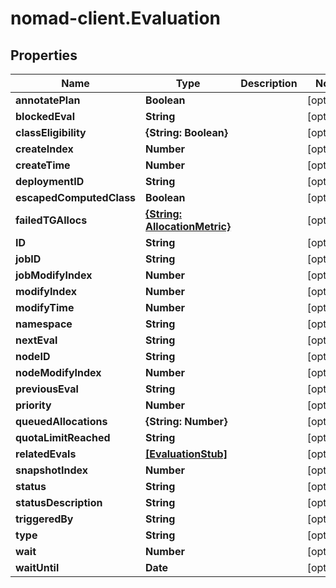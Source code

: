 # nomad-client.Evaluation

## Properties

Name | Type | Description | Notes
------------ | ------------- | ------------- | -------------
**annotatePlan** | **Boolean** |  | [optional] 
**blockedEval** | **String** |  | [optional] 
**classEligibility** | **{String: Boolean}** |  | [optional] 
**createIndex** | **Number** |  | [optional] 
**createTime** | **Number** |  | [optional] 
**deploymentID** | **String** |  | [optional] 
**escapedComputedClass** | **Boolean** |  | [optional] 
**failedTGAllocs** | [**{String: AllocationMetric}**](AllocationMetric.md) |  | [optional] 
**ID** | **String** |  | [optional] 
**jobID** | **String** |  | [optional] 
**jobModifyIndex** | **Number** |  | [optional] 
**modifyIndex** | **Number** |  | [optional] 
**modifyTime** | **Number** |  | [optional] 
**namespace** | **String** |  | [optional] 
**nextEval** | **String** |  | [optional] 
**nodeID** | **String** |  | [optional] 
**nodeModifyIndex** | **Number** |  | [optional] 
**previousEval** | **String** |  | [optional] 
**priority** | **Number** |  | [optional] 
**queuedAllocations** | **{String: Number}** |  | [optional] 
**quotaLimitReached** | **String** |  | [optional] 
**relatedEvals** | [**[EvaluationStub]**](EvaluationStub.md) |  | [optional] 
**snapshotIndex** | **Number** |  | [optional] 
**status** | **String** |  | [optional] 
**statusDescription** | **String** |  | [optional] 
**triggeredBy** | **String** |  | [optional] 
**type** | **String** |  | [optional] 
**wait** | **Number** |  | [optional] 
**waitUntil** | **Date** |  | [optional] 



